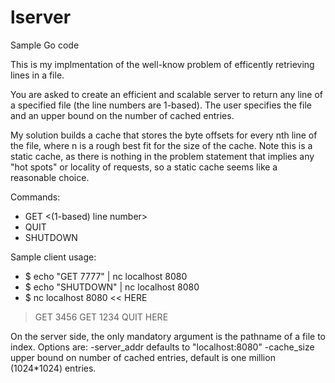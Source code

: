 # lserver
Sample Go code

This is my implmentation of the well-know problem of efficently retrieving lines in a file.

You are asked to create an efficient and scalable server to return any line of a specified file (the line numbers are 1-based).  The user specifies the file and an upper bound on the number of cached entries.

My solution builds a cache that stores the byte offsets for every nth line of the file, where n is a rough best fit for the size of the cache.  Note this is a static cache, as there is nothing in the problem statement that implies any "hot spots" or locality of requests, so a static cache seems like a reasonable choice.

Commands:

* GET <(1-based) line number>
* QUIT
* SHUTDOWN

Sample client usage:
* $ echo "GET 7777" | nc localhost 8080
* $ echo "SHUTDOWN" | nc localhost 8080
* $ nc localhost 8080 << HERE
> GET 3456
> GET 1234
> QUIT
> HERE

On the server side, the only mandatory argument is the pathname of a file to index.
Options are: -server_addr defaults to "localhost:8080"
             -cache_size upper bound on number of cached entries, default is one million (1024*1024) entries. 
